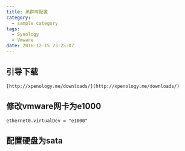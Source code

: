 ```yaml
---
title: 黑群晖配置
category:
  - sample category
tags:
  - Synology
  - Vmware
date: 2016-12-15 23:25:07
---
```


## 引导下载

	[http://xpenology.me/downloads/](http://xpenology.me/downloads/)

## 修改vmware网卡为e1000

	ethernet0.virtualDev = "e1000"

## 配置硬盘为sata
